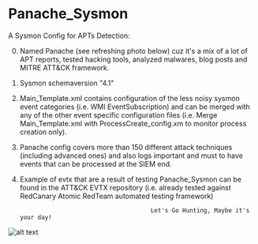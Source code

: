 # Panache_Sysmon

A Sysmon Config for APTs Detection:

0. Named Panache (see refreshing photo below) cuz it's a mix of a lot of APT reports, tested hacking tools, analyzed malwares, blog posts and MITRE ATT&CK framework.  
1. Sysmon schemaversion "4.1"
2. Main_Template.xml contains configuration of the less noisy sysmon event categories (i.e. WMI EventSubscription) and can be merged with any of the other event specific configuration files (i.e. Merge Main_Template.xml with ProcessCreate_config.xm to monitor process creation only).
3. Panache config covers more than 150 different attack techniques (including advanced ones) and also logs important and must to have events that can be processed at the SIEM end.
4. Example of evtx that are a result of testing Panache_Sysmon can be found in the ATT&CK EVTX repository (i.e. already tested against RedCanary Atomic RedTeam automated testing framework) 

                                            Let's Go Hunting, Maybe it's your day!


![alt text](https://raw.githubusercontent.com/sbousseaden/Panache_Sysmon/master/panache.jpg)
